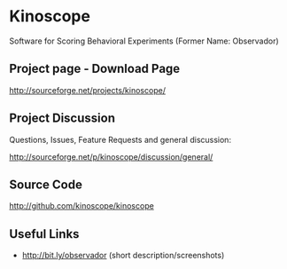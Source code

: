 # Kinoscope
Software for Scoring Behavioral Experiments (Former Name: Observador)

## Project page -  Download Page
http://sourceforge.net/projects/kinoscope/


## Project Discussion
Questions, Issues, Feature Requests and general discussion:

http://sourceforge.net/p/kinoscope/discussion/general/

## Source Code
http://github.com/kinoscope/kinoscope


## Useful Links
* http://bit.ly/observador (short description/screenshots)

